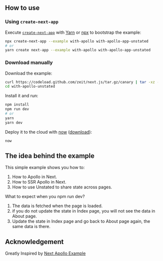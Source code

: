 ## How to use

### Using `create-next-app`

Execute [`create-next-app`](https://github.com/segmentio/create-next-app) with [Yarn](https://yarnpkg.com/lang/en/docs/cli/create/) or [npx](https://github.com/zkat/npx#readme) to bootstrap the example:

```bash
npx create-next-app --example with-apollo with-apollo-app-unstated
# or
yarn create next-app --example with-apollo with-apollo-app-unstated
```

### Download manually

Download the example:

```bash
curl https://codeload.github.com/zeit/next.js/tar.gz/canary | tar -xz --strip=2 next.js-canary/examples/with-apollo-unstated
cd with-apollo-unstated
```

Install it and run:

```bash
npm install
npm run dev
# or
yarn
yarn dev
```

Deploy it to the cloud with [now](https://zeit.co/now) ([download](https://zeit.co/download)):

```bash
now
```

## The idea behind the example

This simple example shows you how to:   
1. How to Apollo in Next.
2. How to SSR Apollo in Next.
3. How to use Unstated to share state across pages.

What to expect when you npm run dev?
1. The data is fetched when the page is loaded.
2. if you do not update the state in Index page, you will not see the data in About page.
3. Update the state in Index page and go back to About page again, the same data is there.


## Acknowledgement

Greatly Inspired by [Next Apollo Example](https://github.com/zeit/next.js/tree/canary/examples/with-apollo)